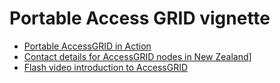# Portable Access GRID vignette


- [Portable AccessGRID in Action](portable-access-grid-vignette.md)
- [Contact details for AccessGRID nodes in New Zealand](http://avcc.karen.net.nz/endpoint-directory-list)]
- [Flash video introduction to AccessGRID](http://www.agsc.ja.net/training/ag-agsc-intropt1.swf)
